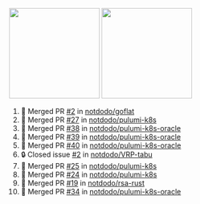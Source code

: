 <a href="https://github.com/notdodo"><img src="https://github-readme-stats.vercel.app/api?username=notdodo&count_private=true&theme=dark" height="180" /></a> <a href="https://github.com/notdodo"><img src="https://github-readme-stats.vercel.app/api/top-langs/?username=notdodo&langs_count=8&theme=dark&hide=tex,java,html,css&layout=compact" height="180" /></a>

<!--START_SECTION:activity-->
1. 🎉 Merged PR [#2](https://github.com/notdodo/goflat/pull/2) in [notdodo/goflat](https://github.com/notdodo/goflat)
2. 🎉 Merged PR [#27](https://github.com/notdodo/pulumi-k8s/pull/27) in [notdodo/pulumi-k8s](https://github.com/notdodo/pulumi-k8s)
3. 🎉 Merged PR [#38](https://github.com/notdodo/pulumi-k8s-oracle/pull/38) in [notdodo/pulumi-k8s-oracle](https://github.com/notdodo/pulumi-k8s-oracle)
4. 🎉 Merged PR [#39](https://github.com/notdodo/pulumi-k8s-oracle/pull/39) in [notdodo/pulumi-k8s-oracle](https://github.com/notdodo/pulumi-k8s-oracle)
5. 🎉 Merged PR [#40](https://github.com/notdodo/pulumi-k8s-oracle/pull/40) in [notdodo/pulumi-k8s-oracle](https://github.com/notdodo/pulumi-k8s-oracle)
6. 🔒 Closed issue [#2](https://github.com/notdodo/VRP-tabu/issues/2) in [notdodo/VRP-tabu](https://github.com/notdodo/VRP-tabu)
7. 🎉 Merged PR [#25](https://github.com/notdodo/pulumi-k8s/pull/25) in [notdodo/pulumi-k8s](https://github.com/notdodo/pulumi-k8s)
8. 🎉 Merged PR [#24](https://github.com/notdodo/pulumi-k8s/pull/24) in [notdodo/pulumi-k8s](https://github.com/notdodo/pulumi-k8s)
9. 🎉 Merged PR [#19](https://github.com/notdodo/rsa-rust/pull/19) in [notdodo/rsa-rust](https://github.com/notdodo/rsa-rust)
10. 🎉 Merged PR [#34](https://github.com/notdodo/pulumi-k8s-oracle/pull/34) in [notdodo/pulumi-k8s-oracle](https://github.com/notdodo/pulumi-k8s-oracle)
<!--END_SECTION:activity-->
